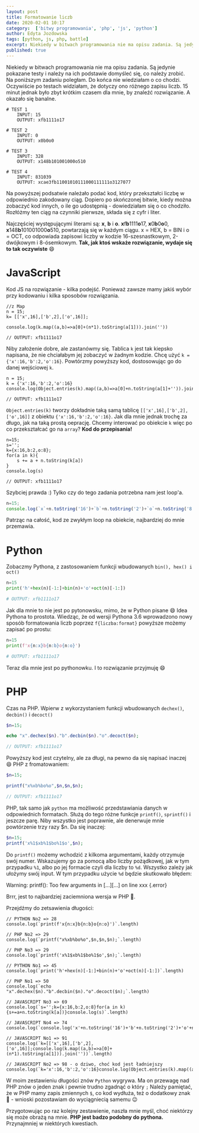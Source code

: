 ```yaml
---
layout: post
title: Formatowanie liczb
date: 2020-02-01 10:17
category:  ['bitwy programowania', 'php', 'js', 'python']
author: Edyta Jozdowska
tags: [python, js, php, battle]
excerpt: Niekiedy w bitwach programowania nie ma opisu zadania. Są jedynie pokazane testy i należy na ich podstawie domyśleć się, co należy zrobić. Na tym zadaniu poległam.
published: true
---
```

Niekiedy w bitwach programowania nie ma opisu zadania. Są jedynie pokazane testy i należy na ich podstawie domyśleć się, co należy zrobić.
Na poniższym zadaniu poległam. Do końca nie wiedziałam o co chodzi. Oczywiście po testach widziałam, że dotyczy ono różnego zapisu liczb. 15 minut jednak było zbyt krótkim czasem dla mnie, by  znaleźć rozwiązanie. A okazało się banalne.

```config
# TEST 1
	INPUT: 15
	OUTPUT: xfb1111o17

# TEST 2
	INPUT: 0
	OUTPUT: x0b0o0

# TEST 3
	INPUT: 328
	OUTPUT: x148b101001000o510

# TEST 4
	INPUT: 831039
	OUTPUT: xcae3fb11001010111000111111o3127077
```

Na powyższej podsatwie należało podać kod, który przekształci liczbę w odpowiednio zakodowany ciąg. Dopiero po skończonej bitwie, kiedy można zobaczyć kod innych, o ile go udostępnią - dowiedziałam się o co chodziło. Rozłóżmy ten ciąg na czynniki pierwsze, składa się z cyfr i liter. 

Najczęściej występującymi literami są: **x**, **b** i **o**. **x**f**b**1111**o**17, **x**0**b**0**o**0, **x**148**b**101001000**o**510, powtarzają się w każdym ciągu. x = HEX, b = BIN i o = OCT, co odpowiada zapisowi liczby w kodzie 16-szesnastkowym, 2-dwójkowym i 8-ósemkowym. **Tak, jak ktoś wskaże rozwiązanie, wydaje się to tak oczywiste** :smile:

# JavaScript
Kod JS na rozwiązanie - kilka podejść. Ponieważ zawsze mamy jakiś wybór przy kodowaniu i kilka sposobów rozwiązania.
```JS
//z Map
n = 15;
k= [['x',16],['b',2],['o',16]];

console.log(k.map((a,b)=>a[0]+(n*1).toString(a[1])).join(''))

// OUTPUT: xfb1111o17
```
Niby założenie dobre, ale zastanówmy się. Tablica `k` jest tak kiepsko napisana, że nie chciałabym jej zobaczyć w żadnym kodzie. Chcę użyć `k = {'x':16,'b':2,'o':16}`. Powtórzmy powyższy kod, dostosowując go do danej wejściowej `k`.

```JS
n = 15;
k = {'x':16,'b':2,'o':16}
console.log(Object.entries(k).map((a,b)=>a[0]+n.toString(a[1]+'')).join(''))

// OUTPUT: xfb1111o17
```

`Object.entries(k)` tworzy dokładnie taką samą tablicę `[['x',16],['b',2],['o',16]]` z obiektu `{'x':16,'b':2,'o':16}`. Jak dla mnie jednak trochę za długo, jak na taką prostą oeprację. Chcemy interować po obiekcie `k` więc po co przekształcać go na `array`?
**Kod do przepisania!**

```JS
n=15;
s='';
k={x:16,b:2,o:8};
for(a in k){
	s += a + n.toString(k[a])
}
console.log(s)

// OUTPUT: xfb1111o17
```
Szybciej prawda :) Tylko czy do tego zadania potrzebna nam jest loop'a.
```js
n=15;
console.log(`x`+n.toString('16')+`b`+n.toString('2')+`o`+n.toString('8'));
```
Patrząc na całość, kod ze zwykłym loop na obiekcie, najbardziej do mnie przemawia.

# Python
Zobaczmy Pythona, z zastosowaniem funkcji wbudowanych `bin(), hex() i oct()`
```py
n=15
print('h'+hex(n)[-1:]+bin(n)+'o'+oct(n)[-1:])

# OUTPUT: xfb1111o17
```

Jak dla mnie to nie jest po pytonowsku, mimo, że w Python pisane :smile: Idea Pythona to prostota.
Wiedząc, że od wersji Pythona 3.6 wprowadzono nowy sposób formatowania liczb poprzez `f{liczba:format}` powyższe możemy zapisać po prostu:
```py
n=15
print(f'x{n:x}b{n:b}o{n:o}')

# OUTPUT: xfb1111o17
```
Teraz dla mnie jest po pythonowku. I to rozwiązanie przyjmuję :smile:

# PHP
Czas na PHP. Wpierw z wykorzystaniem funkcji wbudowanych `dechex()`, `decbin()` i `decoct()`
```PHP
$n=15;

echo "x".dechex($n)."b".decbin($n)."o".decoct($n);

// OUTPUT: xfb1111o17
```
Powyższy kod jest czytelny, ale za długi, na pewno da się napisać inaczej :smile:
PHP z fromatowaniem:
```PHP
$n=15;

printf("x%xb%bo%o",$n,$n,$n);

// OUTPUT: xfb1111o17
```
PHP, tak samo jak `python` ma możliwość przedstawiania danych w odpowiednich formatach. Służą do tego różne funkcje `printf()`, `sprintf()` i jeszcze parę.
Niby wszystko jest poprawnie, ale denerwuje mnie powtórzenie trzy razy $n. Da się inaczej:

```PHP
$n=15;
printf('x%1$xb%1$bo%1$o',$n);
```
Do `printf()` możemy wchodzić z kilkoma argumentami, każdy otrzymuje swój numer. Wskazujemy go za pomocą albo liczby pożądkowej, jak w tym przypadku `%1`, albo po jej formacie czyli dla liczby to `%d`. Wszystko zależy jak ułożymy swój input. W tym przypadku użycie `%d` będzie skutkowało błędem:

Warning:  printf(): Too few arguments in [...][...] on line xxx
{.error}

Brrr, jest to najbardziej zaciemniona wersja w PHP :rofl:.

Przejdźmy do zetsawienia długości:
```JS
// PYTHON No2 => 28
console.log(`print(f'x{n:x}b{n:b}o{n:o}')`.length)

// PHP No2 => 29
console.log(`printf("x%xb%bo%o",$n,$n,$n);`.length)

// PHP No3 => 29
console.log(`printf('x%1$xb%1$bo%1$o',$n);`.length)

// PYTHON No1 => 45
console.log(`print('h'+hex(n)[-1:]+bin(n)+'o'+oct(n)[-1:])`.length)

// PHP No1 => 50
console.log(`echo "x".dechex($n)."b".decbin($n)."o".decoct($n);`.length)

// JAVASCRIPT No3 => 69
console.log(`s='';k={x:16,b:2,o:8}for(a in k){s+=a+n.toString(k[a])}console.log(s)`.length)

// JAVASCRIPT No4 => 74
console.log(`console.log('x'+n.toString('16')+'b'+n.toString('2')+'o'+n.toString('8'));`.length)

// JAVASCRIPT No1 => 91
console.log(`k=[['x',16],['b',2],['o',16]];console.log(k.map((a,b)=>a[0]+(n*1).toString(a[1])).join(''))`.length)

// JAVASCRIPT No2 => 98 - o dziwo, choć kod jest ładniejszy
console.log(`k='x':16,'b':2,'o':16}console.log(Object.entries(k).map((a,b)=>a[0]+n.toString(a[1]+'')).join(''))`.length)
```
W moim zestawieniu długości znów `Python` wygrywa. Ma on przewagę nad PHP znów o jeden znak i pewnie trudno zgadnąć o który `;`
Należy pamiętać, że w PHP mamy zapis zmiennych `$`, co kod wydłuża, też o dodatkowy znak :rofl: - wnioski pozostawiam do wyciągniecią samemu :wink:

Przygotowując po raz kolejny zestawienie, naszła mnie myśl, choć niektórzy się może obrażą na mnie. 
**PHP jest badzo podobny do pythona.** Przynajmniej w niektórych kwestiach.
